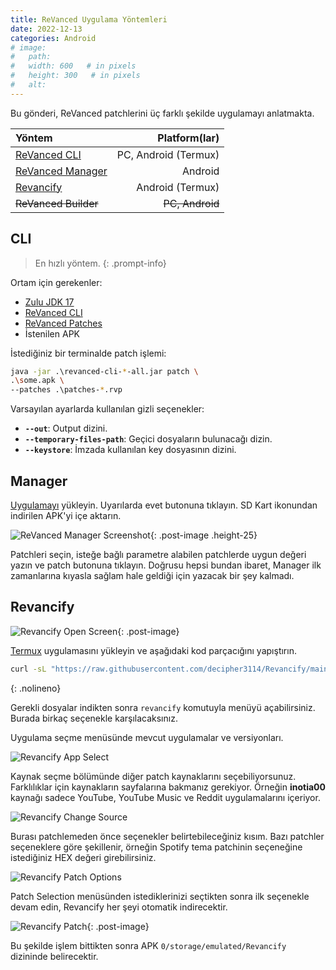 ```yaml
---
title: ReVanced Uygulama Yöntemleri
date: 2022-12-13
categories: Android
# image:
#   path: 
#   width: 600   # in pixels
#   height: 300   # in pixels
#   alt:
---
```


Bu gönderi, ReVanced patchlerini üç farklı şekilde uygulamayı anlatmakta. 

| Yöntem                                                           |        Platform(lar) |
| :--------------------------------------------------------------- | -------------------: |
| [ReVanced CLI](https://github.com/revanced/revanced-cli)         | PC, Android (Termux) |
| [ReVanced Manager](https://github.com/revanced/revanced-manager) |              Android |
| [Revancify](https://github.com/decipher3114/Revancify)           |     Android (Termux) |
| ~~ReVanced Builder~~                                             |      ~~PC, Android~~ |

## CLI

>En hızlı yöntem.
{: .prompt-info}

Ortam için gerekenler:

- [Zulu JDK 17](https://www.azul.com/downloads/?package=jdk#zulu)
- [ReVanced CLI](https://github.com/revanced/revanced-cli/releases/latest)
- [ReVanced Patches](https://github.com/revanced/revanced-patches/releases/latest)
- İstenilen APK

İstediğiniz bir terminalde patch işlemi:

```bash
java -jar .\revanced-cli-*-all.jar patch \
.\some.apk \
--patches .\patches-*.rvp
```

Varsayılan ayarlarda kullanılan gizli seçenekler:

* **`--out`**: Output dizini.
* **`--temporary-files-path`**: Geçici dosyaların bulunacağı dizin.
* **`--keystore`**: İmzada kullanılan key dosyasının dizini.

## Manager

[Uygulamayı](https://github.com/revanced/revanced-manager/releases/latest) yükleyin. Uyarılarda evet butonuna tıklayın. SD Kart ikonundan indirilen APK'yi içe aktarın.

![ReVanced Manager Screenshot](https://dl.dropbox.com/scl/fi/rx3r060857v309gjz6onx/Screenshot_1694081282.jpg?rlkey=lofjr70d1jtycakilp2xk3pyx&dl=1){: .post-image .height-25}

Patchleri seçin, isteğe bağlı parametre alabilen patchlerde uygun değeri yazın ve patch butonuna tıklayın. Doğrusu hepsi bundan ibaret, Manager ilk zamanlarına kıyasla sağlam hale geldiği için yazacak bir şey kalmadı. 

## Revancify

![Revancify Open Screen](https://dl.dropbox.com/scl/fi/qnktohy9e241ehgb9ti9h/revancify-openscreen.png?rlkey=iatblpnvxw7c6odee0xcp4t8n&dl=1){: .post-image}

[Termux](https://f-droid.org/en/packages/com.termux/) uygulamasını yükleyin ve aşağıdaki kod parçacığını yapıştırın.

```bash
curl -sL "https://raw.githubusercontent.com/decipher3114/Revancify/main/install.sh" | bash
```
{: .nolineno}

Gerekli dosyalar indikten sonra `revancify` komutuyla menüyü açabilirsiniz. Burada birkaç seçenekle karşılacaksınız. 

Uygulama seçme menüsünde mevcut uygulamalar ve versiyonları.

![Revancify App Select](https://dl.dropbox.com/scl/fi/ptgqrsmyoxrdb25trsst1/revancify-appselect.png?rlkey=sc1b5gg1c1vi0luw4izlzlcbb&dl=1)

Kaynak seçme bölümünde diğer patch kaynaklarını seçebiliyorsunuz. Farklılıklar için kaynakların sayfalarına bakmanız gerekiyor. Örneğin **inotia00** kaynağı sadece YouTube, YouTube Music ve Reddit uygulamalarını içeriyor.

![Revancify Change Source](https://dl.dropbox.com/scl/fi/zz3xoi4ptf13dbi762cpz/revancify-changesource.png?rlkey=mtvzr6voqp76x6zavaw85aaaa&dl=1)

Burası patchlemeden önce seçenekler belirtebileceğiniz kısım. Bazı patchler seçeneklere göre şekillenir, örneğin Spotify tema patchinin seçeneğine istediğiniz HEX değeri girebilirsiniz.

![Revancify Patch Options](https://dl.dropbox.com/scl/fi/aehelmztr4lb942jsdek1/revancify-patchoptions.png?rlkey=m95l6rv7788axptj2wbdwaabl&dl=1)

Patch Selection menüsünden istediklerinizi seçtikten sonra ilk seçenekle devam edin, Revancify her şeyi otomatik indirecektir. 

![Revancify Patch](https://dl.dropbox.com/scl/fi/g7stidbur40jszcil3v4o/revancify-patch.gif?rlkey=uh3y2x36qrl27gekqkggtx6po&dl=1){: .post-image}

Bu şekilde işlem bittikten sonra APK `0/storage/emulated/Revancify` dizininde belirecektir.